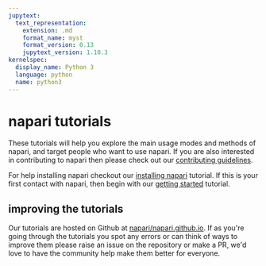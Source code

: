 ```yaml
---
jupytext:
  text_representation:
    extension: .md
    format_name: myst
    format_version: 0.13
    jupytext_version: 1.10.3
kernelspec:
  display_name: Python 3
  language: python
  name: python3
---
```


# napari tutorials

These tutorials will help you explore the main usage modes and methods of
napari, and target people who want to use napari. If you are also interested
in contributing to napari then please check out our [contributing
guidelines](https://github.com/napari/napari/blob/master/docs/developers/contributing.md).

For help installing napari checkout our [installing napari](./fundamentals/installation) tutorial. If this is your first contact with napari, then begin with our
[getting started](./fundamentals/getting_started) tutorial. 

## improving the tutorials

Our tutorials are hosted on Github at
[napari/napari.github.io](https://github.com/napari/napari.github.io). If as
you're going through the tutorials you spot any errors or can think of ways to
improve them please raise an issue on the repository or make a PR, we'd love to
have the community help make them better for everyone.
